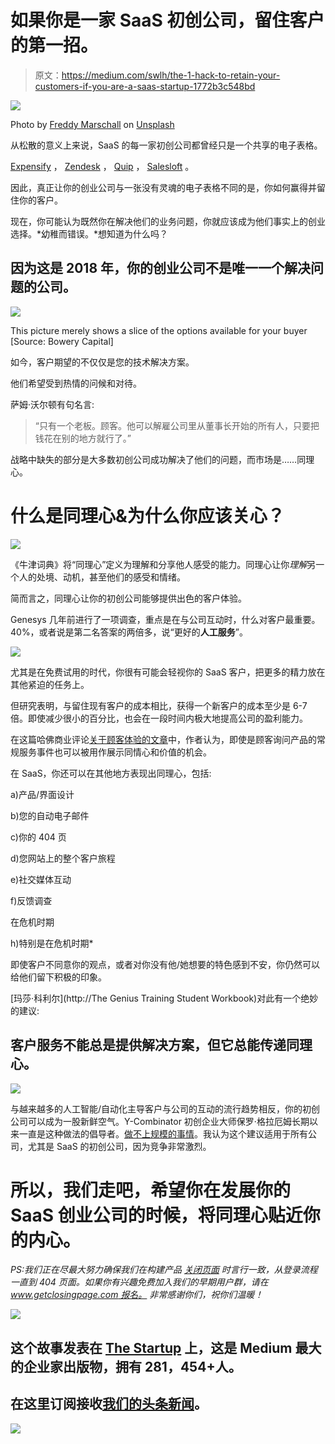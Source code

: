 # 如果你是一家 SaaS 初创公司，留住客户的第一招。

> 原文：<https://medium.com/swlh/the-1-hack-to-retain-your-customers-if-you-are-a-saas-startup-1772b3c548bd>

![](img/114bf7e932730d4f164ebba99e1c40e5.png)

Photo by [Freddy Marschall](https://unsplash.com/photos/bL8MDg0p_nI?utm_source=unsplash&utm_medium=referral&utm_content=creditCopyText) on [Unsplash](https://unsplash.com/?utm_source=unsplash&utm_medium=referral&utm_content=creditCopyText)

从松散的意义上来说，SaaS 的每一家初创公司都曾经只是一个共享的电子表格。

[Expensify](https://www.expensify.com) ， [Zendesk](https://www.zendesk.com) ， [Quip](https://quip.com) ， [Salesloft](http://www.salesloft.com) 。

因此，真正让你的创业公司与一张没有灵魂的电子表格不同的是，你如何赢得并留住你的客户。

现在，你可能认为既然你在解决他们的业务问题，你就应该成为他们事实上的创业选择。*幼稚而错误。*想知道为什么吗？

## 因为这是 2018 年，你的创业公司不是唯一一个解决问题的公司。

![](img/b00fc50e1306d9bfbd88c3ab6e2c9d7c.png)

This picture merely shows a slice of the options available for your buyer [Source: Bowery Capital]

如今，客户期望的不仅仅是您的技术解决方案。

他们希望受到热情的问候和对待。

萨姆·沃尔顿有句名言:

> “只有一个老板。顾客。他可以解雇公司里从董事长开始的所有人，只要把钱花在别的地方就行了。”

战略中缺失的部分是大多数初创公司成功解决了他们的问题，而市场是……同理心。

# 什么是同理心&为什么你应该关心？

![](img/2d8944c30aa1f5cf47f417c7a01294e1.png)

《牛津词典》将“同理心”定义为理解和分享他人感受的能力。同理心让你*理解*另一个人的处境、动机，甚至他们的感受和情绪。

简而言之，同理心让你的初创公司能够提供出色的客户体验。

Genesys 几年前进行了一项调查，重点是在与公司互动时，什么对客户最重要。40%，或者说是第二名答案的两倍多，说“更好的**人工服务**”。

![](img/1ab063ff46cfa9e1e3dca64b49dd2ceb.png)

尤其是在免费试用的时代，你很有可能会轻视你的 SaaS 客户，把更多的精力放在其他紧迫的任务上。

但研究表明，与留住现有客户的成本相比，获得一个新客户的成本至少是 6-7 倍。即使减少很小的百分比，也会在一段时间内极大地提高公司的盈利能力。

在这篇哈佛商业评论[关于顾客体验的文章](https://hbr.org/2013/09/the-truth-about-customer-experience)中，作者认为，即使是顾客询问产品的常规服务事件也可以被用作展示同情心和价值的机会。

在 SaaS，你还可以在其他地方表现出同理心，包括:

a)产品/界面设计

b)您的自动电子邮件

c)你的 404 页

d)您网站上的整个客户旅程

e)社交媒体互动

f)反馈调查

在危机时期

h)特别是在危机时期*

即使客户不同意你的观点，或者对你没有他/她想要的特色感到不安，你仍然可以给他们留下积极的印象。

[玛莎·科利尔](http://The Genius Training Student Workbook)对此有一个绝妙的建议:

## 客户服务不能总是提供解决方案，但它总能传递同理心。

![](img/55e2d7003949f3bbf919b088fe43d63e.png)

与越来越多的人工智能/自动化主导客户与公司的互动的流行趋势相反，你的初创公司可以成为一股新鲜空气。Y-Combinator 初创企业大师保罗·格拉厄姆长期以来一直是这种做法的倡导者。[做不上规模的事情](http://paulgraham.com/ds.html)。我认为这个建议适用于所有公司，尤其是 SaaS 的初创公司，因为竞争非常激烈。

# 所以，我们走吧，希望你在发展你的 SaaS 创业公司的时候，将同理心贴近你的内心。

*PS:我们正在尽最大努力确保我们在构建产品* [*关闭页面*](https://medium.com/u/456d077ec7ac?source=post_page-----1772b3c548bd--------------------------------) *时言行一致，从登录流程一直到 404 页面。如果你有兴趣免费加入我们的早期用户群，请在*[*www.getclosingpage.com 报名。*](http://www.getclosingpage.com.) *非常感谢你们，祝你们温暖！*

![](img/731acf26f5d44fdc58d99a6388fe935d.png)

## 这个故事发表在 [The Startup](https://medium.com/swlh) 上，这是 Medium 最大的企业家出版物，拥有 281，454+人。

## 在这里订阅接收[我们的头条新闻](http://growthsupply.com/the-startup-newsletter/)。

![](img/731acf26f5d44fdc58d99a6388fe935d.png)